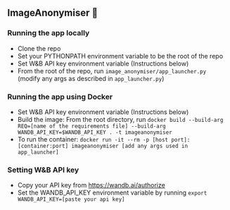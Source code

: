 ## ImageAnonymiser 👻

### Running the app locally

- Clone the repo
- Set your PYTHONPATH environment variable to be the root of the repo
- Set W&B API key environment variable (Instructions below)
- From the root of the repo, run `image_anonymiser/app_launcher.py` (modify any args as described in `app_launcher.py`)

### Running the app using Docker
- Set W&B API key environment variable (Instructions below)
- Build the image: From the root directory, run `docker build --build-arg REQ=[name of the requirements file] --build-arg WANDB_API_KEY=$WANDB_API_KEY . -t imageanonymiser`
- To run the container: `docker run -it --rm -p [host port]:[container:port] imageanonymiser [add any args used in app_launcher]`


### Setting W&B API key
- Copy your API key from https://wandb.ai/authorize
- Set the WANDB_API_KEY environment variable by running `export WANDB_API_KEY=[paste your api key]`

